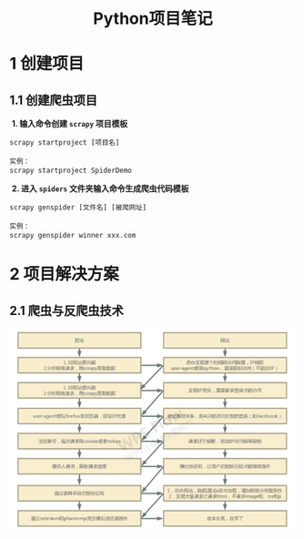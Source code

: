 <h1 style="font-weight:bold;"><center>Python项目笔记</center></h1>

# 1 创建项目

## 1.1 创建爬虫项目

​		**1. 输入命令创建 `scrapy` 项目模板**

````
scrapy startproject [项目名]

实例：
scrapy startproject SpiderDemo
````

​		**2. 进入 `spiders` 文件夹输入命令生成爬虫代码模板**

````
scrapy genspider [文件名] [被爬网址]

实例：
scrapy genspider winner xxx.com
````

# 2 项目解决方案

## 2.1 爬虫与反爬虫技术

![image-20200210232442905](assets/image-20200210232442905.png)